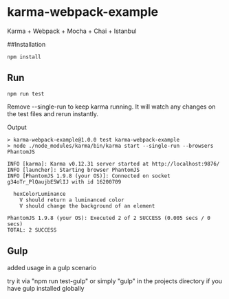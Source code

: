 # karma-webpack-example

Karma + Webpack + Mocha + Chai + Istanbul

##Installation

```npm install```

## Run

```
npm run test
```

Remove --single-run to keep karma running. It will watch any changes on the test files and rerun instantly.

Output

```
> karma-webpack-example@1.0.0 test karma-webpack-example
> node ./node_modules/karma/bin/karma start --single-run --browsers PhantomJS

INFO [karma]: Karma v0.12.31 server started at http://localhost:9876/
INFO [launcher]: Starting browser PhantomJS
INFO [PhantomJS 1.9.8 (your OS)]: Connected on socket g34oTr_PlQaujbE5WlIJ with id 16200709

  hexColorLuminance
    V should return a luminanced color
    V should change the background of an element

PhantomJS 1.9.8 (your OS): Executed 2 of 2 SUCCESS (0.005 secs / 0 secs)
TOTAL: 2 SUCCESS

```

## Gulp

added usage in a gulp scenario

try it via "npm run test-gulp" or simply "gulp" in the
projects directory if you have gulp installed globally
